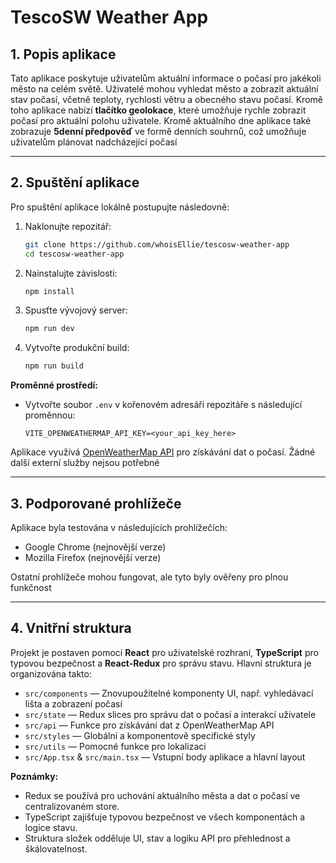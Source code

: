 # TescoSW Weather App

## 1. Popis aplikace

Tato aplikace poskytuje uživatelům aktuální informace o počasí pro jakékoli město na celém světě. Uživatelé mohou vyhledat město a zobrazit aktuální stav počasí, včetně teploty, rychlosti větru a obecného stavu počasí. Kromě toho aplikace nabízí **tlačítko geolokace**, které umožňuje rychle zobrazit počasí pro aktuální polohu uživatele. Kromě aktuálního dne aplikace také zobrazuje **5denní předpověď** ve formě denních souhrnů, což umožňuje uživatelům plánovat nadcházející počasí

---

## 2. Spuštění aplikace

Pro spuštění aplikace lokálně postupujte následovně:

1. Naklonujte repozitář:

   ```bash
   git clone https://github.com/whoisEllie/tescosw-weather-app
   cd tescosw-weather-app
   ```
2. Nainstalujte závislosti:

   ```bash
   npm install
   ```
3. Spusťte vývojový server:

   ```bash
   npm run dev
   ```
4. Vytvořte produkční build:

   ```bash
   npm run build
   ```

**Proměnné prostředí:**

* Vytvořte soubor `.env` v kořenovém adresáři repozitáře s následující proměnnou:

  ```text
  VITE_OPENWEATHERMAP_API_KEY=<your_api_key_here>
  ```

Aplikace využívá [OpenWeatherMap API](https://openweathermap.org/api) pro získávání dat o počasí. Žádné další externí služby nejsou potřebné

---

## 3. Podporované prohlížeče

Aplikace byla testována v následujících prohlížečích:

* Google Chrome (nejnovější verze)
* Mozilla Firefox (nejnovější verze)

Ostatní prohlížeče mohou fungovat, ale tyto byly ověřeny pro plnou funkčnost

---

## 4. Vnitřní struktura

Projekt je postaven pomocí **React** pro uživatelské rozhraní, **TypeScript** pro typovou bezpečnost a **React-Redux** pro správu stavu. Hlavní struktura je organizována takto:

* `src/components` — Znovupoužitelné komponenty UI, např. vyhledávací lišta a zobrazení počasí
* `src/state` — Redux slices pro správu dat o počasí a interakcí uživatele
* `src/api` — Funkce pro získávání dat z OpenWeatherMap API
* `src/styles` — Globální a komponentově specifické styly
* `src/utils` — Pomocné funkce pro lokalizaci
* `src/App.tsx` & `src/main.tsx` — Vstupní body aplikace a hlavní layout

**Poznámky:**

* Redux se používá pro uchování aktuálního města a dat o počasí ve centralizovaném store.
* TypeScript zajišťuje typovou bezpečnost ve všech komponentách a logice stavu.
* Struktura složek odděluje UI, stav a logiku API pro přehlednost a škálovatelnost.

